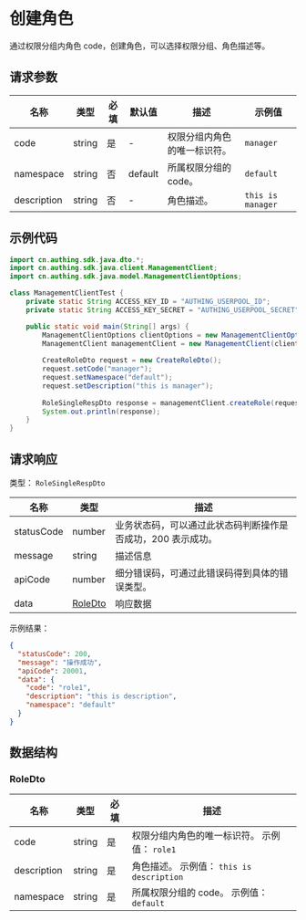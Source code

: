 # 创建角色

<!--
  警告⚠️：
  不要直接修改该文档，
  https://github.com/Authing/authing-docs-factory
  使用该项目进行生成
-->

<LastUpdated />

通过权限分组内角色 code，创建角色，可以选择权限分组、角色描述等。

## 请求参数

| 名称 | 类型 | 必填 | 默认值 | 描述 | 示例值 |
| ---- | ---- | ---- | ---- | ---- | ---- |
| code | string | 是 | - | 权限分组内角色的唯一标识符。  | `manager` |
| namespace | string | 否 | default | 所属权限分组的 code。  | `default` |
| description | string | 否 | - | 角色描述。  | `this is manager` |


## 示例代码

```java
import cn.authing.sdk.java.dto.*;
import cn.authing.sdk.java.client.ManagementClient;
import cn.authing.sdk.java.model.ManagementClientOptions;

class ManagementClientTest {
    private static String ACCESS_KEY_ID = "AUTHING_USERPOOL_ID";
    private static String ACCESS_KEY_SECRET = "AUTHING_USERPOOL_SECRET";

    public static void main(String[] args) {
        ManagementClientOptions clientOptions = new ManagementClientOptions(ACCESS_KEY_ID, ACCESS_KEY_SECRET);
        ManagementClient managementClient = new ManagementClient(clientOptions);
    
        CreateRoleDto request = new CreateRoleDto();
        request.setCode("manager");
        request.setNamespace("default");
        request.setDescription("this is manager");
        
        RoleSingleRespDto response = managementClient.createRole(request);
        System.out.println(response);
    }
}
```



## 请求响应

类型： `RoleSingleRespDto`

| 名称 | 类型 | 描述 |
| ---- | ---- | ---- |
| statusCode | number | 业务状态码，可以通过此状态码判断操作是否成功，200 表示成功。 |
| message | string | 描述信息 |
| apiCode | number | 细分错误码，可通过此错误码得到具体的错误类型。 |
| data | <a href="#RoleDto">RoleDto</a> | 响应数据 |



示例结果：

```json
{
  "statusCode": 200,
  "message": "操作成功",
  "apiCode": 20001,
  "data": {
    "code": "role1",
    "description": "this is description",
    "namespace": "default"
  }
}
```

## 数据结构


### <a id="RoleDto"></a> RoleDto

| 名称 | 类型 | 必填 | 描述 |
| ---- |  ---- | ---- | ---- |
| code | string | 是 | 权限分组内角色的唯一标识符。 示例值： `role1`  |
| description | string | 是 | 角色描述。 示例值： `this is description`  |
| namespace | string | 是 | 所属权限分组的 code。 示例值： `default`  |


